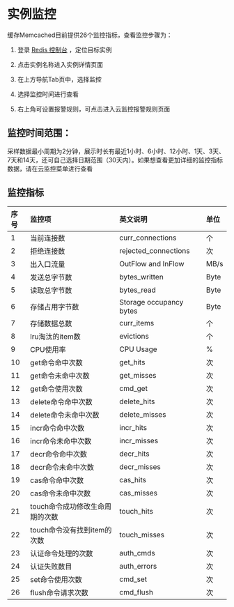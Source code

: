 # 实例监控
缓存Memcached目前提供26个监控指标，查看监控步骤为：

1. 登录 [Redis 控制台](https://redis-console.jdcloud.com/redis) ，定位目标实例

2. 点击实例名称进入实例详情页面

3. 在上方导航Tab页中，选择监控

4. 选择监控时间进行查看

5. 右上角可设置报警规则，可点击进入云监控报警规则页面

## 监控时间范围：
采样数据最小周期为2分钟，展示时长有最近1小时、6小时、12小时、1天、3天、7天和14天，还可自己选择日期范围（30天内）。如果想查看更加详细的监控指标数据，请在云监控菜单进行查看

## 监控指标
序号|监控项|英文说明|单位
:---|:--|:--|:---
1|当前连接数|	curr_connections|	个
2	|拒绝连接数	|rejected_connections	|次
3|	出入口流量|	OutFlow and InFlow	|MB/s
4|	发送总字节数|	bytes_written	|Byte
5	|读取总字节数	|bytes_read	|Byte
6	|存储占用字节数|	Storage occupancy bytes|	Byte
7	|存储数据总数	|curr_items	|个
8	|lru淘汰的item数|	evictions	|个
9	|CPU使用率	|CPU Usage|	%
10|	get命令命中次数|	get_hits|	次
11	|get命令未命中次数|	get_misses	|次
12|	get命令使用次数|	cmd_get|	次
13	|delete命令命中次数	|delete_hits|次
14|	delete命令未命中次数	|delete_misses|	次
15	|incr命令命中次数	|incr_hits	|次
16|	incr命令未命中次数	|incr_misses	|次
17	|decr命令命中次数|	decr_hits	|次
18|	decr命令未命中次数|	decr_misses	|次
19|	cas命令命中次数|	cas_hits	|次
20	|cas命令未命中次数|	cas_misses	|次
21|	touch命令成功修改生命周期的次数|	touch_hits|	次
22	|touch命令没有找到item的次数|	touch_misses	|次
23|	认证命令处理的次数|	auth_cmds|	次
24|	认证失败数目	|auth_errors	|次
25|	set命令使用次数|	cmd_set	|次
26	|flush命令请求次数|	cmd_flush	|次
